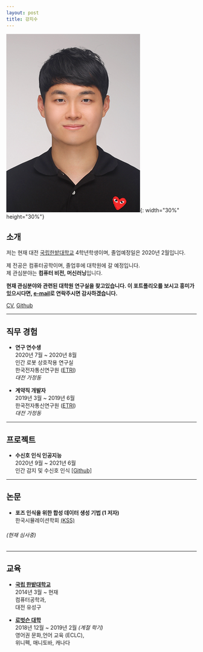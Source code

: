 ```yaml
---
layout: post
title: 강지수
---
```

![](assets/picture.jpg){: width="30%" height="30%"}
## 소개
저는 현재 대전 [국립한밭대학교](https://www.hanbat.ac.kr/eng/) 4학년학생이며, 졸업예정일은 2020년 2월입니다. <br/>

제 전공은 컴퓨터공학이며, 졸업후에 대학원에 갈 예정입니다.  <br/>
제 관심분야는 **컴퓨터 비전, 머신러닝**입니다.  <br/>

**현재 관심분야와 관련된 대학원 연구실을 찾고있습니다. 이 포트폴리오를 보시고 흥미가 있으시다면, [e-mail](dev.newjacob19@gmail.com)로 연락주시면 감사하겠습니다.**  <br/>

[CV](???), [Github](https://github.com/jacob-kang)

***

## 직무 경험  <br/>
* **연구 연수생**  <br/>
  2020년 7월 ~ 2020년 8월 <br/>
  인간 로봇 상호작용 연구실  <br/>
  한국전자통신연구원 ([ETRI](https://www.etri.re.kr/eng/main/main.etri))  <br/>
  _대전 가정동_  <br/>


* **계약직 개발자**  <br/>
  2019년 3월 ~ 2019년 6월 <br/>
  한국전자통신연구원 ([ETRI](https://www.etri.re.kr/eng/main/main.etri))  <br/>
  _대전 가정동_  <br/>

***

## 프로젝트  <br/>
* **수신호 인식 인공지능** <br/>
  2020년 9월 ~ 2021년 6월 <br/>
  인간 감지 및 수신호 인식 [[Github]](https://github.com/jacob-kang/TrafficPoseRecognition_GraduationProject)

***
## 논문 <br/>
* **포즈 인식을 위한 합성 데이터 생성 기법 (1 저자)** <br/>
  한국시뮬레이션학회 [(KSS)](https://www.simulation.or.kr/html/) <br/>
###### (현재 심사중) <br/>
***

## 교육 <br/>
* **[국립 한밭대학교](https://www.hanbat.ac.kr/eng/)** <br/>
  2014년 3월 ~ 현재 <br/>
  컴퓨터공학과,  <br/>
  대전 유성구 <br/>


* **[로벗슨 대학](https://www.robertsoncollege.com/campuses/winnipeg/)** <br/>
  2018년 12월 ~ 2019년 2월 _(계절 학기)_ <br/>
  영어권 문화,언어 교육 (ECLC), <br/>
  위니펙, 매니토바, 캐나다
